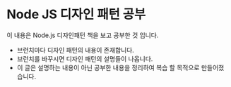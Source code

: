 # Node JS 디자인 패턴 공부

이 내용은 Node.js 디자인패턴 책을 보고 공부한 것 입니다.

 * 브런치마다 디자인 패턴의 내용이 존재합니다.
 * 브런치를 바꾸시면 디자인 패턴의 설명들이 나옵니다.
 * 이 글은 설명하는 내용이 아닌 공부한 내용을 정리하여 복습 할 목적으로 만들어졌습니다.
